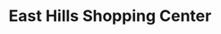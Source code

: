 ---
title: "East Hills Shopping Center"
url: /saint-joseph/east-hills-shopping-center/
shop: mall
---